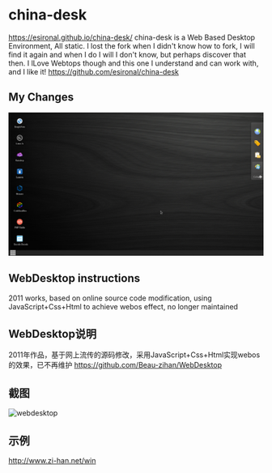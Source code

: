 # china-desk
https://esironal.github.io/china-desk/
china-desk is a Web Based Desktop Environment, All static. I lost the fork when I didn't know how to fork, I will find it again and when I do I will I don't know, but perhaps discover that then. I lLove Webtops though and this one I understand and can work with, and I like it!
https://github.com/esironal/china-desk

## My Changes

![china-desk](https://github.com/esironal/china-desk/blob/master/webdesktop-preview2.png)

## WebDesktop instructions
2011 works, based on online source code modification, using JavaScript+Css+Html to achieve webos effect, no longer maintained



## WebDesktop说明
2011年作品，基于网上流传的源码修改，采用JavaScript+Css+Html实现webos的效果，已不再维护
https://github.com/Beau-zihan/WebDesktop
## 截图

![webdesktop](https://github.com/Beau-zihan/WebDesktop/blob/master/webdesktop-preview.png)

## 示例
http://www.zi-han.net/win
